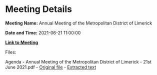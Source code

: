 # Meeting Details

**Meeting Name:** Annual Meeting of the Metropolitan District of Limerick

**Date and Time:** 2021-06-21 11:00:00

**[Link to Meeting](https://www.limerick.ie/council/whats-on/annual-meeting-metropolitan-district-limerick-3)**

Files: 

Agenda - Annual Meeting of the Metropolitan District of Limerick - 21st June 2021.pdf - [Original file](https://www.limerick.ie/sites/default/files/media/documents/2021-06/agenda-annual-meeting-of-metropolitan-district-of-limerick-21.06.2021.pdf) - [Extracted text](./Agenda%20-%C2%A0Annual%20Meeting%20of%20the%20Metropolitan%20District%20of%20Limerick%20-%2021st%20June%202021.md)

